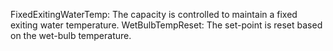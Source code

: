FixedExitingWaterTemp: The capacity is controlled to maintain a fixed exiting water temperature.
WetBulbTempReset: The set-point is reset based on the wet-bulb temperature.
